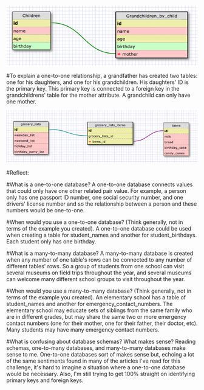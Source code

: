 ![one-to-one relationship](https://github.com/AlanaFarkas/Phase-0/blob/master/week-8/imgs/one-to-one-relationship.png)

#To explain a one-to-one relationship, a grandfather has created two tables: one for his daughters, and one for his grandchildren. His daughters' ID is the primary key. This primary key is connected to a foreign key in the grandchildrens' table for the mother attribute. A grandchild can only have one mother.

![many-to-many relationship](https://github.com/AlanaFarkas/Phase-0/blob/master/week-8/imgs/many-to-many-relationship.png)

#Reflect:

#What is a one-to-one database?
A one-to-one database connects values that could only have one other related pair value. For example, a person only has one passport ID number, one social security number, and one drivers' license number and so the relationship between a person and these numbers would be one-to-one. 

#When would you use a one-to-one database? (Think generally, not in terms of the example you created).
A one-to-one database could be used when creating a table for student_names and another for student_birthdays. Each student only has one birthday.

#What is a many-to-many database?
A many-to-many database is created when any number of one table's rows can be connected to any number of different tables' rows. So a group of students from one school can visit several museums on field trips throughout the year, and several museums can welcome many different school groups to visit throughout the year.  

#When would you use a many-to-many database? (Think generally, not in terms of the example you created).
An elementary school has a table of student_names and another for emergency_contact_numbers. The elementary school may educate sets of siblings from the same family who are in different grades, but may share the same two or more emergency contact numbers (one for their mother, one for their father, their doctor, etc). Many students may have many emergency contact numbers. 

#What is confusing about database schemas? What makes sense?
Reading schemas, one-to-many databases, and many-to-many databases make sense to me. One-to-one databases sort of makes sense but, echoing a lot of the same sentiments found in many of the articles I've read for this challenge, it's hard to imagine a situation where a one-to-one database would be necessary. Also, I'm still trying to get 100% straight on identifying primary keys and foreign keys. 